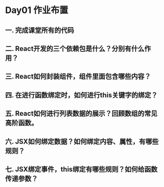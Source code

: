 # Day01 作业布置

## 一. 完成课堂所有的代码







## 二. React开发的三个依赖包是什么？分别有什么作用？







## 三. React如何封装组件，组件里面包含哪些内容？







## 四. 在进行函数绑定时，如何进行this关键字的绑定？







## 五. React如何进行列表数据的展示？回顾数组的常见高阶函数。







## 六. JSX如何绑定数据？如何绑定内容、属性，有哪些规则？







## 七. JSX绑定事件，this绑定有哪些规则？如何给函数传递参数？





























































































